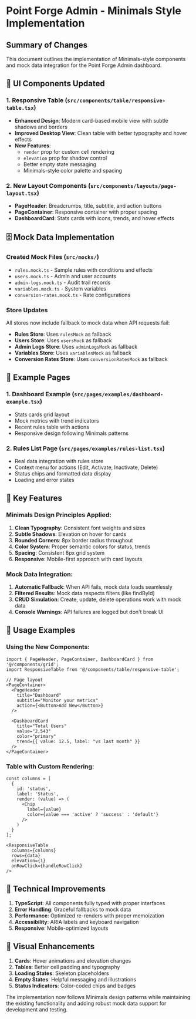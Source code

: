 # Point Forge Admin - Minimals Style Implementation

## Summary of Changes

This document outlines the implementation of Minimals-style components and mock data integration for the Point Forge Admin dashboard.

## 🎨 UI Components Updated

### 1. Responsive Table (`src/components/table/responsive-table.tsx`)
- **Enhanced Design**: Modern card-based mobile view with subtle shadows and borders
- **Improved Desktop View**: Clean table with better typography and hover effects
- **New Features**:
  - `render` prop for custom cell rendering
  - `elevation` prop for shadow control
  - Better empty state messaging
  - Minimals-style color palette and spacing

### 2. New Layout Components (`src/components/layouts/page-layout.tsx`)
- **PageHeader**: Breadcrumbs, title, subtitle, and action buttons
- **PageContainer**: Responsive container with proper spacing
- **DashboardCard**: Stats cards with icons, trends, and hover effects

## 🗄️ Mock Data Implementation

### Created Mock Files (`src/mocks/`)
- `rules.mock.ts` - Sample rules with conditions and effects
- `users.mock.ts` - Admin and user accounts
- `admin-logs.mock.ts` - Audit trail records
- `variables.mock.ts` - System variables
- `conversion-rates.mock.ts` - Rate configurations

### Store Updates
All stores now include fallback to mock data when API requests fail:
- **Rules Store**: Uses `rulesMock` as fallback
- **Users Store**: Uses `usersMock` as fallback  
- **Admin Logs Store**: Uses `adminLogsMock` as fallback
- **Variables Store**: Uses `variablesMock` as fallback
- **Conversion Rates Store**: Uses `conversionRatesMock` as fallback

## 📱 Example Pages

### 1. Dashboard Example (`src/pages/examples/dashboard-example.tsx`)
- Stats cards grid layout
- Mock metrics with trend indicators
- Recent rules table with actions
- Responsive design following Minimals patterns

### 2. Rules List Page (`src/pages/examples/rules-list.tsx`)
- Real data integration with rules store
- Context menu for actions (Edit, Activate, Inactivate, Delete)
- Status chips and formatted data display
- Loading and error states

## 🎯 Key Features

### Minimals Design Principles Applied:
1. **Clean Typography**: Consistent font weights and sizes
2. **Subtle Shadows**: Elevation on hover for cards
3. **Rounded Corners**: 8px border radius throughout
4. **Color System**: Proper semantic colors for status, trends
5. **Spacing**: Consistent 8px grid system
6. **Responsive**: Mobile-first approach with card layouts

### Mock Data Integration:
1. **Automatic Fallback**: When API fails, mock data loads seamlessly
2. **Filtered Results**: Mock data respects filters (like findById)
3. **CRUD Simulation**: Create, update, delete operations work with mock data
4. **Console Warnings**: API failures are logged but don't break UI

## 🚀 Usage Examples

### Using the New Components:
```tsx
import { PageHeader, PageContainer, DashboardCard } from '@/components/grid';
import ResponsiveTable from '@/components/table/responsive-table';

// Page layout
<PageContainer>
  <PageHeader 
    title="Dashboard"
    subtitle="Monitor your metrics"
    action={<Button>Add New</Button>}
  />
  
  <DashboardCard
    title="Total Users"
    value="2,543"
    color="primary"
    trend={{ value: 12.5, label: "vs last month" }}
  />
</PageContainer>
```

### Table with Custom Rendering:
```tsx
const columns = [
  {
    id: 'status',
    label: 'Status',
    render: (value) => (
      <Chip 
        label={value} 
        color={value === 'active' ? 'success' : 'default'} 
      />
    )
  }
];

<ResponsiveTable
  columns={columns}
  rows={data}
  elevation={1}
  onRowClick={handleRowClick}
/>
```

## 🔧 Technical Improvements

1. **TypeScript**: All components fully typed with proper interfaces
2. **Error Handling**: Graceful fallbacks to mock data
3. **Performance**: Optimized re-renders with proper memoization
4. **Accessibility**: ARIA labels and keyboard navigation
5. **Responsive**: Mobile-optimized layouts

## 🎨 Visual Enhancements

1. **Cards**: Hover animations and elevation changes
2. **Tables**: Better cell padding and typography
3. **Loading States**: Skeleton placeholders
4. **Empty States**: Helpful messaging and illustrations
5. **Status Indicators**: Color-coded chips and badges

The implementation now follows Minimals design patterns while maintaining the existing functionality and adding robust mock data support for development and testing.
